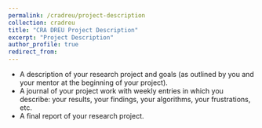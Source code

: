 ```yaml
---
permalink: /cradreu/project-description
collection: cradreu
title: "CRA DREU Project Description"
excerpt: "Project Description"
author_profile: true
redirect_from: 
---
```


* A description of your research project and goals (as outlined by you and your mentor at the beginning of your project).
* A journal of your project work with weekly entries in which you  describe: your results, your findings, your algorithms, your  frustrations, etc.
* A final report of your research project.

